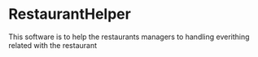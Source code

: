 # RestaurantHelper
This software is to help the restaurants managers to handling everithing related with the restaurant
